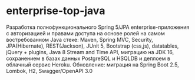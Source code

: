 # enterprise-top-java
Разработка полнофункционального Spring 5/JPA enterprise-приложения c авторизацией и правами доступа на основе ролей на самом востребованном Java стеке: Maven, Spring MVC, Security, JPA(Hibernate), REST(Jackson), JUnit 5, Bootstrap (css,js), datatables, jQuery + plugins, Java 8 Stream and Time API, миграцию на JDK 16, сохранением в базах данных PostgreSQL и HSQLDB и деплоем в облачный сервис Heroku. Обновление: миграция на Spring Boot 2.5, Lombok, H2, Swagger/OpenAPI 3.0
